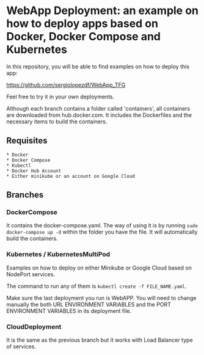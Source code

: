 # WebApp Deployment: an example on how to deploy apps based on Docker, Docker Compose and Kubernetes

In this repository, you will be able to find examples on how to deploy this app:

https://github.com/sergiolopezdf/WebApp_TFG

Feel free to try it in your own deployments.

Although each branch contains a folder called 'containers', all containers are downloaded from hub.docker.com. It includes the Dockerfiles and the necessary items to build the containers.

## Requisites
	* Docker
	* Docker Compose
	* Kubectl
	* Docker Hub Account
	* Either minikube or an account on Google Cloud

## Branches

### DockerCompose
It contains the docker-compose.yaml. The way of using it is by running `sudo docker-compose up -d` within the folder you have the file. It will automatically build the containers.

### Kubernetes / KubernetesMultiPod
Examples on how to deploy on either Minikube or Google Cloud based on NodePort services. 

The command to run any of them is `kubectl create -f FILE_NAME.yaml`. 

Make sure the last deployment you run is WebAPP. You will need to change manually the both URL ENVIRONMENT VARIABLES and the PORT ENVIRONMENT VARIABLES in its deployment file.

### CloudDeployment
It is the same as the previous branch but it works with Load Balancer type of services.
